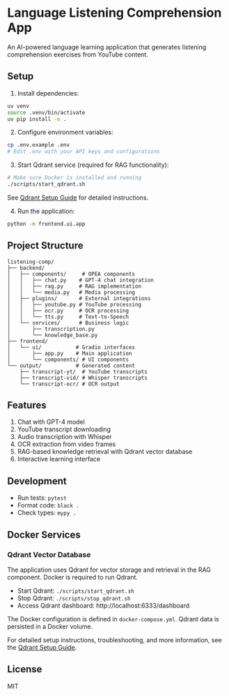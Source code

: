 # Language Listening Comprehension App

An AI-powered language learning application that generates listening comprehension exercises from YouTube content.

## Setup

1. Install dependencies:
```bash
uv venv
source .venv/bin/activate
uv pip install -e .
```

2. Configure environment variables:
```bash
cp .env.example .env
# Edit .env with your API keys and configurations
```

3. Start Qdrant service (required for RAG functionality):
```bash
# Make sure Docker is installed and running
./scripts/start_qdrant.sh
```

See [Qdrant Setup Guide](docs/qdrant_setup.md) for detailed instructions.

4. Run the application:
```bash
python -m frontend.ui.app
```

## Project Structure

```
listening-comp/
├── backend/
│   ├── components/     # OPEA components
│   │   ├── chat.py    # GPT-4 chat integration
│   │   ├── rag.py     # RAG implementation
│   │   └── media.py   # Media processing
│   ├── plugins/       # External integrations
│   │   ├── youtube.py # YouTube processing
│   │   ├── ocr.py     # OCR processing
│   │   └── tts.py     # Text-to-Speech
│   └── services/      # Business logic
│       ├── transcription.py
│       └── knowledge_base.py
├── frontend/
│   └── ui/           # Gradio interfaces
│       ├── app.py    # Main application
│       └── components/ # UI components
└── output/           # Generated content
    ├── transcript-yt/  # YouTube transcripts
    ├── transcript-vid/ # Whisper transcripts
    └── transcript-ocr/ # OCR output
```

## Features

1. Chat with GPT-4 model
2. YouTube transcript downloading
3. Audio transcription with Whisper
4. OCR extraction from video frames
5. RAG-based knowledge retrieval with Qdrant vector database
6. Interactive learning interface

## Development

- Run tests: `pytest`
- Format code: `black .`
- Check types: `mypy .`

## Docker Services

### Qdrant Vector Database

The application uses Qdrant for vector storage and retrieval in the RAG component. Docker is required to run Qdrant.

- Start Qdrant: `./scripts/start_qdrant.sh`
- Stop Qdrant: `./scripts/stop_qdrant.sh`
- Access Qdrant dashboard: http://localhost:6333/dashboard

The Docker configuration is defined in `docker-compose.yml`. Qdrant data is persisted in a Docker volume.

For detailed setup instructions, troubleshooting, and more information, see the [Qdrant Setup Guide](docs/qdrant_setup.md).

## License

MIT
